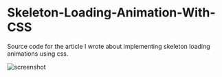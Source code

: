 # Skeleton-Loading-Animation-With-CSS

Source code for the article I wrote about implementing skeleton loading animations using css.

![screenshot](https://raw.githubusercontent.com/ankitsaxena21/Skeleton-Loading-Animation-With-CSS/main/Result.gif)
